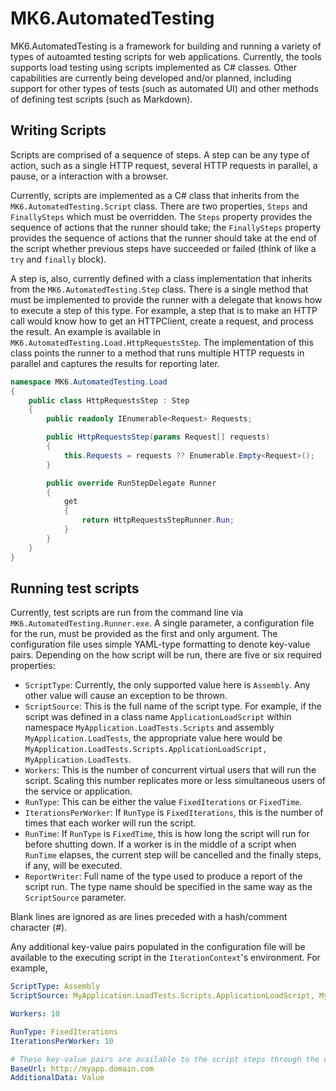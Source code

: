 # MK6.AutomatedTesting

MK6.AutomatedTesting is a framework for building and running a variety of types of autoamted testing scripts for web applications. Currently, the tools supports load testing using scripts implemented as C# classes. Other capabilities are currently being developed and/or planned, including support for other types of tests (such as automated UI) and other methods of defining test scripts (such as Markdown).

## Writing Scripts

Scripts are comprised of a sequence of steps. A step can be any type of action, such as a single HTTP request, several HTTP requests in parallel, a pause, or a interaction with a browser. 

Currently, scripts are implemented as a C# class that inherits from the `MK6.AutomatedTesting.Script` class. There are two properties, `Steps` and `FinallySteps` which must be overridden. The `Steps` property provides the sequence of actions that the runner should take; the `FinallySteps` property provides the sequence of actions that the runner should take at the end of the script whether previous steps have succeeded or failed (think of like a `try` and `finally` block).



A step is, also, currently defined with a class implementation that inherits from the `MK6.AutomatedTesting.Step` class. There is a single method that must be implemented to provide the runner with a delegate that knows how to execute a step of this type. For example, a step that is to make an HTTP call would know how to get an HTTPClient, create a request, and process the result. An example is available in `MK6.AutomatedTesting.Load.HttpRequestsStep`. The implementation of this class points the runner to a method that runs multiple HTTP requests in parallel and captures the results for reporting later.

```C#
namespace MK6.AutomatedTesting.Load
{
    public class HttpRequestsStep : Step
    {
        public readonly IEnumerable<Request> Requests;

        public HttpRequestsStep(params Request[] requests)
        {
            this.Requests = requests ?? Enumerable.Empty<Request>();
        }

        public override RunStepDelegate Runner
        {
            get
            {
                return HttpRequestsStepRunner.Run;
            }
        }
    }
}
```

## Running test scripts

Currently, test scripts are run from the command line via `MK6.AutomatedTesting.Runner.exe`. A single parameter, a configuration file for the run, must be provided as the first and only argument. The configuration file uses simple YAML-type formatting to denote key-value pairs. Depending on the how script will be run, there are five or six required properties:
* `ScriptType`: Currently, the only supported value here is `Assembly`. Any other value will cause an exception to be thrown.
* `ScriptSource`: This is the full name of the script type. For example, if the script was defined in a class name `ApplicationLoadScript` within namespace `MyApplication.LoadTests.Scripts` and assembly `MyApplication.LoadTests`, the appropriate value here would be `MyApplication.LoadTests.Scripts.ApplicationLoadScript, MyApplication.LoadTests`.
* `Workers`: This is the number of concurrent virtual users that will run the script. Scaling this number replicates more or less simultaneous users of the service or application.
* `RunType`: This can be either the value `FixedIterations` or `FixedTime`. 
* `IterationsPerWorker`: If `RunType` is `FixedIterations`, this is the number of times that each worker will run the script.
* `RunTime`: If `RunType` is `FixedTime`, this is how long the script will run for before shutting down. If a worker is in the middle of a script when `RunTime` elapses, the current step will be cancelled and the finally steps, if any, will be executed.
* `ReportWriter`: Full name of the type used to produce a report of the script run. The type name should be specified in the same way as the `ScriptSource` parameter.

Blank lines are ignored as are lines preceded with a hash/comment character (#).

Any additional key-value pairs populated in the configuration file will be available to the executing script in the `IterationContext`'s environment. For example,

```YAML
ScriptType: Assembly
ScriptSource: MyApplication.LoadTests.Scripts.ApplicationLoadScript, MyApplication.LoadTests

Workers: 10

RunType: FixedIterations
IterationsPerWorker: 10

# These key-value pairs are available to the script steps through the context environment
BaseUrl: http://myapp.domain.com
AdditionalData: Value
```

